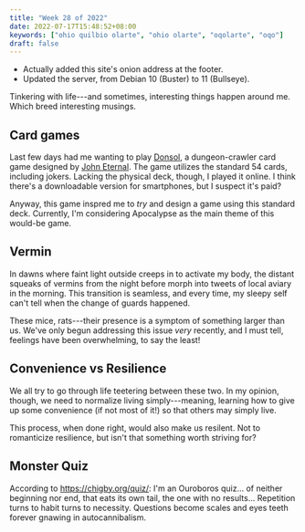 ```yaml
---
title: "Week 28 of 2022"
date: 2022-07-17T15:48:52+08:00
keywords: ["ohio quilbio olarte", "ohio olarte", "oqolarte", "oqo"]
draft: false
---
```

- Actually added this site's onion address at the footer.
- Updated the server, from Debian 10 (Buster) to 11 (Bullseye).

Tinkering with life---and sometimes, interesting things happen around me.
Which breed interesting musings.

## Card games

Last few days had me wanting to play
[Donsol](https://wiki.xxiivv.com/site/donsol.html),
a dungeon-crawler card game designed by [John
Eternal](https://twitter.com/johneternal).
The game utilizes the standard 54 cards, including jokers.
Lacking the physical deck, though, I played it online.
I think there's a downloadable version for smartphones,
but I suspect it's paid?

Anyway, this game inspred me to *try* and design a game using this standard
deck.
Currently, I'm considering Apocalypse as the main theme of this would-be game.

## Vermin

In dawns where faint light outside creeps in to activate my body,
the distant squeaks of vermins from the night before morph into tweets of local
aviary in the morning.
This transition is seamless, and every time, my sleepy self can't tell when the
change of guards happened.

These mice, rats---their presence is a symptom of something larger than us.
We've only begun addressing this issue *very* recently,
and I must tell,
feelings have been overwhelming, to say the least!

## Convenience vs Resilience

We all try to go through life teetering between these two.
In my opinion, though, we need to normalize living simply---meaning,
learning how to give up some convenience (if not most of it!)
so that others may simply live.

This process, when done right, would also make us resilent.
Not to romanticize resilience,
but isn't that something worth striving for?

## Monster Quiz

According to https://chigby.org/quiz/:
I'm an Ouroboros quiz...
of neither beginning nor end, that eats its own tail,
the one with no results...
Repetition turns to habit turns to necessity.
Questions become scales
 and eyes teeth forever gnawing in autocannibalism.
